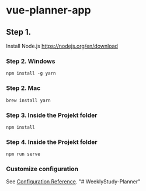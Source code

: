 # vue-planner-app
## Step 1.
Install Node.js https://nodejs.org/en/download

### Step 2. Windows
```
npm install -g yarn
```

### Step 2. Mac
```
brew install yarn 
```

### Step 3. Inside the Projekt folder
```
npm install
```

### Step 4. Inside the Projekt folder
```
npm run serve
```

### Customize configuration
See [Configuration Reference](https://cli.vuejs.org/config/).
"# WeeklyStudy-Planner" 
